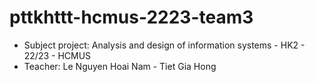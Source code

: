 # pttkhttt-hcmus-2223-team3
- Subject project: Analysis and design of information systems - HK2 - 22/23 - HCMUS
- Teacher: Le Nguyen Hoai Nam - Tiet Gia Hong
